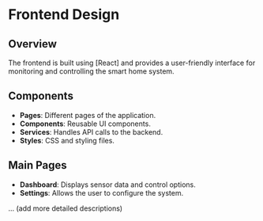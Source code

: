 # Frontend Design

## Overview
The frontend is built using [React] and provides a user-friendly interface for monitoring and controlling the smart home system.

## Components
- **Pages**: Different pages of the application.
- **Components**: Reusable UI components.
- **Services**: Handles API calls to the backend.
- **Styles**: CSS and styling files.

## Main Pages
- **Dashboard**: Displays sensor data and control options.
- **Settings**: Allows the user to configure the system.

... (add more detailed descriptions)
